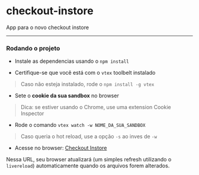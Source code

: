 # checkout-instore

App para o novo checkout instore

---

### Rodando o projeto
- Instale as dependencias usando o `npm install`

- Certifique-se que você está com o `vtex` toolbelt instalado
> Caso não esteja instalado, rode o `npm install -g vtex`

- Sete o **cookie da sua sandbox** no browser
> Dica: se estiver usando o Chrome, use uma extension Cookie Inspector

- Rode o comando `vtex watch -w NOME_DA_SUA_SANDBOX`
> Caso queria o hot reload, use a opção `-s` ao inves de `-w`

- Acesse no browser: [Checkout Instore](http://dreamshop.beta.myvtex.com/instore)

Nessa URL, seu browser atualizará (um simples refresh utilizando o `livereload`) automaticamente quando os arquivos forem alterados.
